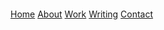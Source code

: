 <html>
<link rel="stylesheet" href="style.css">
<head></head>

<body id="main-body">

<div id="nav-bar" data-collapse="small" data-animation="default" data-duration="400" >
    <nav role="navigation" style="margin-left: 40px; margin-top: 20px;">
        <a id="menu-link-design" href="/" aria-current="page"> Home</a>
        <a id="menu-link-design" href="/about">About</a>
        <a id="menu-link-design" href="/building">Work</a>
        <a id="menu-link-design" href="/writing">Writing</a>
        <a id="contact-link" href="/contact">Contact</a>
    </nav>

</body>

</html>